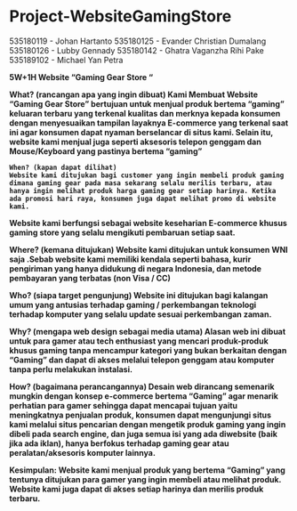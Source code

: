 # Project-WebsiteGamingStore
535180119 - Johan Hartanto
535180125 - Evander Christian Dumalang
535180126 - Lubby Gennady
535180142 - Ghatra Vaganzha Rihi Pake
535189102 - Michael Yan Petra

<b>5W+1H Website “Gaming Gear Store “<b>

<b> What? (rancangan apa yang ingin dibuat) <b>
	Kami Membuat Website “Gaming Gear Store” bertujuan untuk menjual produk bertema “gaming” keluaran terbaru yang terkenal kualitas dan merknya kepada konsumen dengan menyesuaikan tampilan layaknya E-commerce yang terkenal saat ini agar konsumen dapat nyaman berselancar di situs kami. Selain itu, website kami menjual juga seperti aksesoris telepon genggam dan Mouse/Keyboard yang pastinya bertema “gaming”

	When? (kapan dapat dilihat)
	Website kami ditujukan bagi customer yang ingin membeli produk gaming dimana gaming gear pada masa sekarang selalu merilis terbaru, atau hanya ingin melihat produk harga gaming gear setiap harinya. Ketika ada promosi hari raya, konsumen juga dapat melihat promo di website kami. 
Website kami berfungsi sebagai website keseharian E-commerce khusus gaming store yang selalu mengikuti pembaruan setiap saat.

Where? (kemana ditujukan)
	Website kami ditujukan untuk konsumen WNI saja .Sebab website kami memiliki kendala seperti bahasa, kurir pengiriman yang hanya didukung di negara Indonesia, dan metode pembayaran yang terbatas (non Visa / CC)

Who? (siapa target pengunjung)
	Website ini ditujukan bagi kalangan umum yang antusias terhadap gaming / perkembangan teknologi terhadap komputer yang selalu update sesuai perkembangan zaman.

Why? (mengapa web design sebagai media utama)
	Alasan web ini dibuat untuk para gamer atau tech enthusiast yang mencari produk-produk khusus gaming tanpa mencampur kategori yang bukan berkaitan dengan “Gaming” dan dapat di akses melalui telepon genggam atau komputer tanpa perlu melakukan instalasi.

How? (bagaimana perancangannya)
	Desain web dirancang semenarik mungkin dengan konsep e-commerce bertema “Gaming” agar menarik perhatian para gamer sehingga dapat mencapai tujuan yaitu meningkatnya penjualan produk, konsumen dapat mengunjungi situs kami melalui situs pencarian dengan mengetik produk gaming yang ingin dibeli pada search engine, dan juga semua isi yang ada diwebsite (baik jika ada iklan), hanya berfokus terhadap gaming gear atau peralatan/aksesoris komputer  lainnya.

Kesimpulan:
Website kami menjual produk yang bertema “Gaming” yang tentunya ditujukan para gamer yang ingin membeli atau melihat produk. Website kami juga dapat di akses setiap harinya dan merilis produk terbaru.
